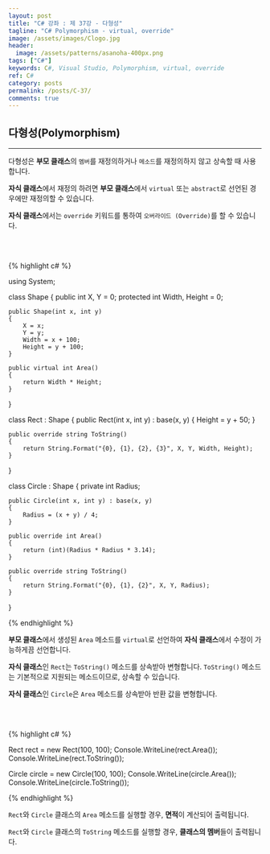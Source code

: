 ```yaml
---
layout: post
title: "C# 강좌 : 제 37강 - 다형성"
tagline: "C# Polymorphism - virtual, override"
image: /assets/images/Clogo.jpg
header:
  image: /assets/patterns/asanoha-400px.png
tags: ["C#"]
keywords: C#, Visual Studio, Polymorphism, virtual, override
ref: C#
category: posts
permalink: /posts/C-37/
comments: true
---
```


## 다형성(Polymorphism) ##
----------

다형성은 **부모 클래스**의 `멤버`를 재정의하거나 `메소드`를 재정의하지 않고 상속할 때 사용합니다.

**자식 클래스**에서 재정의 하려면 **부모 클래스**에서 `virtual` 또는 `abstract`로 선언된 경우에만 재정의할 수 있습니다.

**자식 클래스**에서는 `override` 키워드를 통하여 `오버라이드 (Override)`를 할 수 있습니다.

<br>
<br>

{% highlight c# %}

using System;

class Shape
{
    public int X, Y = 0;
    protected int Width, Height = 0;

    public Shape(int x, int y)
    {
        X = x;
        Y = y;
        Width = x + 100;
        Height = y + 100;
    }

    public virtual int Area()
    {
        return Width * Height;
    }
}

class Rect : Shape
{
    public Rect(int x, int y) : base(x, y)
    {
        Height = y + 50;
    }

    public override string ToString()
    {
        return String.Format("{0}, {1}, {2}, {3}", X, Y, Width, Height);
    }
}

class Circle : Shape
{
    private int Radius;

    public Circle(int x, int y) : base(x, y)
    {
        Radius = (x + y) / 4;
    }

    public override int Area()
    {
        return (int)(Radius * Radius * 3.14);
    }

    public override string ToString()
    {
        return String.Format("{0}, {1}, {2}", X, Y, Radius);
    }
}

{% endhighlight %}

**부모 클래스**에서 생성된 `Area` 메소드를 `virtual`로 선언하여 **자식 클래스**에서 수정이 가능하게끔 선언합니다.

**자식 클래스**인 `Rect`는 `ToString()` 메소드를 상속받아 변형합니다. `ToString()` 메소드는 기본적으로 지원되는 메소드이므로, 상속할 수 있습니다.

**자식 클래스**인 `Circle`은 `Area` 메소드를 상속받아 반환 값을 변형합니다.

<br>
<br>

{% highlight c# %}

Rect rect = new Rect(100, 100);
Console.WriteLine(rect.Area());
Console.WriteLine(rect.ToString());

Circle circle = new Circle(100, 100);
Console.WriteLine(circle.Area());
Console.WriteLine(circle.ToString());

{% endhighlight %}

`Rect`와 `Circle` 클래스의 `Area` 메소드를 실행할 경우, **면적**이 계산되어 출력됩니다.

`Rect`와 `Circle` 클래스의 `ToString` 메소드를 실행할 경우, **클래스의 멤버**들이 출력됩니다.


